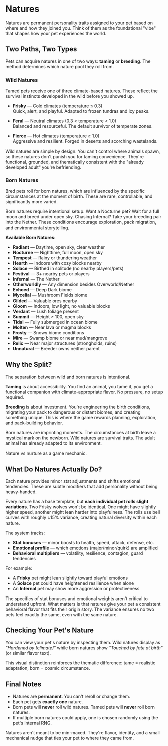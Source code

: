 # Natures

Natures are permanent personality traits assigned to your pet based on where and how they joined you. Think of them as the foundational "vibe" that shapes how your pet experiences the world.

## Two Paths, Two Types

Pets can acquire natures in one of two ways: **taming** or **breeding**. The method determines which nature pool they roll from.

### Wild Natures

Tamed pets receive one of three climate-based natures. These reflect the survival instincts developed in the wild before you showed up.

- **Frisky** — Cold climates (temperature ≤ 0.3)  
  Quick, alert, and playful. Adapted to frozen tundras and icy peaks.

- **Feral** — Neutral climates (0.3 < temperature < 1.0)  
  Balanced and resourceful. The default survivor of temperate zones.

- **Fierce** — Hot climates (temperature ≥ 1.0)  
  Aggressive and resilient. Forged in deserts and scorching wastelands.

Wild natures are simple by design. You can't control where animals spawn, so these natures don't punish you for taming convenience. They're functional, grounded, and thematically consistent with the "already developed adult" you're befriending.

### Born Natures

Bred pets roll for born natures, which are influenced by the specific circumstances at the moment of birth. These are rare, controllable, and significantly more varied.

Born natures require intentional setup. Want a Nocturne pet? Wait for a full moon and breed under open sky. Chasing Infernal? Take your breeding pair into the Nether. These conditions encourage exploration, pack migration, and environmental storytelling.

**Available Born Natures:**

- **Radiant** — Daytime, open sky, clear weather
- **Nocturne** — Nighttime, full moon, open sky
- **Tempest** — Rainy or thundering weather
- **Hearth** — Indoors with cozy blocks nearby
- **Solace** — Birthed in solitude (no nearby players/pets)
- **Festival** — 3+ nearby pets or players
- **Infernal** — The Nether
- **Otherworldly** — Any dimension besides Overworld/Nether
- **Echoed** — Deep Dark biome
- **Mycelial** — Mushroom Fields biome
- **Gilded** — Valuable ores nearby
- **Gloom** — Indoors, low light, no valuable blocks
- **Verdant** — Lush foliage present
- **Summit** — Height ≥ 100, open sky
- **Tidal** — Fully submerged in ocean biome
- **Molten** — Near lava or magma blocks
- **Frosty** — Snowy biome conditions
- **Mire** — Swamp biome or near mud/mangrove
- **Relic** — Near major structures (strongholds, ruins)
- **Unnatural** — Breeder owns neither parent

## Why the Split?

The separation between wild and born natures is intentional.

**Taming** is about accessibility. You find an animal, you tame it, you get a functional companion with climate-appropriate flavor. No pressure, no setup required.

**Breeding** is about investment. You're engineering the birth conditions, migrating your pack to dangerous or distant biomes, and creating something unique. This is where the game rewards planning, exploration, and pack-building behavior.

Born natures are imprinting moments. The circumstances at birth leave a mystical mark on the newborn. Wild natures are survival traits. The adult animal has already adapted to its environment.

Nature vs nurture as a game mechanic.

## What Do Natures Actually Do?

Each nature provides minor stat adjustments and shifts emotional tendencies. These are subtle modifiers that add personality without being heavy-handed.

Every nature has a base template, but **each individual pet rolls slight variations**. Two Frisky wolves won't be identical. One might have slightly higher speed, another might lean harder into playfulness. The rolls use bell curves with roughly ±15% variance, creating natural diversity within each nature.

The system tracks:

- **Stat bonuses** — minor boosts to health, speed, attack, defense, etc.
- **Emotional profile** — which emotions (major/minor/quirk) are amplified
- **Behavioral multipliers** — volatility, resilience, contagion, guard tendencies

For example:

- A **Frisky** pet might lean slightly toward playful emotions
- A **Solace** pet could have heightened resilience when alone
- An **Infernal** pet may show more aggression or protectiveness

The specifics of stat bonuses and emotional weights aren't critical to understand upfront. What matters is that natures give your pet a consistent behavioral flavor that fits their origin story. The variance ensures no two pets feel exactly the same, even with the same nature.

## Checking Your Pet's Nature

You can view your pet's nature by inspecting them. Wild natures display as *"Hardened by [climate]"* while born natures show *"Touched by fate at birth"* (or similar flavor text).

This visual distinction reinforces the thematic difference: tame = realistic adaptation, born = cosmic circumstance.

## Final Notes

- Natures are **permanent**. You can't reroll or change them.
- Each pet gets **exactly one** nature.
- Born pets will **never** roll wild natures. Tamed pets will **never** roll born natures.
- If multiple born natures could apply, one is chosen randomly using the pet's internal RNG.

Natures aren't meant to be min-maxed. They're flavor, identity, and a small mechanical nudge that ties your pet to where they came from.
